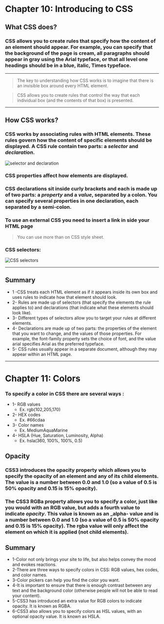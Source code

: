 # Chapter 10: Introducing to CSS

## What CSS does?
### CSS allows you to create rules that specify how the content of an element should appear. For example, you can specify that the background of the page is cream, all paragraphs should appear in gray using the Arial typeface, or that all level one headings should be in a blue, italic, Times typeface.
------------------------------------
> The key to understanding how CSS works is to imagine that there is an invisible box around every HTML element.

> CSS allows you to create rules that control the way that each individual box (and the contents of that box) is presented.
------------------------------------------
## How CSS works?
### CSS works by associating rules with HTML elements. These rules govern how the content of specific elements should be displayed. A CSS rule contain two parts: a **_selector_** and **_declaration_**.
![selector and declaration](https://github.com/noureddein/reading-notes/blob/main/imgs/selector%20and%20declaration.png?raw=true)

### CSS properties affect how elements are displayed.
### CSS declarations sit inside curly brackets and each is made up of two parts: a **_property_** and a **_value_**, separated by a colon. You can specify several properties in one declaration, each separated by a semi-colon.
### To use an external CSS you need to insert a link in side your HTML page <link href=””  type=”text/css” rel=”stylesheet”/>
> You can use more than on CSS style sheet.
### CSS selectors:
![CSS selectors](https://github.com/noureddein/reading-notes/blob/main/imgs/selector%20and%20declaration.png?raw=true)

--------------------------------------------- 

## Summary
  - 1 -CSS treats each HTML element as if it appears inside its own box and uses rules to indicate how that element should look.
  - 2- Rules are made up of selectors (that specify the elements the rule applies to) and declarations (that indicate what these elements should look like).
  - 3- Different types of selectors allow you to target your rules at different elements.
  - 4- Declarations are made up of two parts: the properties of the element that you want to change, and the values of those properties. For example, the font-family property sets the choice of font, and the value arial specifies Arial as the preferred typeface.
  - 5- CSS rules usually appear in a separate document, although they may appear within an HTML page.

-----------------------------------------

# Chapter 11: Colors
### To specify a color in CSS there are several ways :
  - 1-	RGB values
     * Ex. rgb(102,205,170)
  - 2-	HEX codes
     * Ex. #66cdaa
  - 3-	Color names
     * Ex. MediumAquaMarine
  - 4-	HSLA (Hue, Saturation, Luminosity, Alpha) 
     * Ex. hsla(360, 100%, 100%, 0.5)

## Opacity 
### CSS3 introduces the opacity property which allows you to specify the opacity of an element and any of its child elements. The value is a number between **0.0** and **1.0** (so a value of 0.5 is 50% opacity and 0.15 is 15% opacity).

### The CSS3 **RGBa** property allows you to specify a color, just like you would with an RGB value, but adds **a** fourth value to indicate _opacity_. This value is known as an **_alpha-** value and is a number between 0.0 and 1.0 (so a value of 0.5 is 50% opacity and 0.15 is 15% opacity). The rgba value will only affect the element on which it is applied (not child elements).

## Summary 
  - 1-Color not only brings your site to life, but also helps convey the mood and evokes reactions.
  - 2-There are three ways to specify colors in CSS: RGB values, hex codes, and color names.
  - 3-Color pickers can help you find the color you want.
  - 4-It is important to ensure that there is enough contrast between any text and the background color (otherwise people will not be able to read your content).
  - 5-CSS3 has introduced an extra value for RGB colors to indicate opacity. It is known as RGBA.
  - 6-CSS3 also allows you to specify colors as HSL values, with an optional opacity value. It is known as HSLA.

